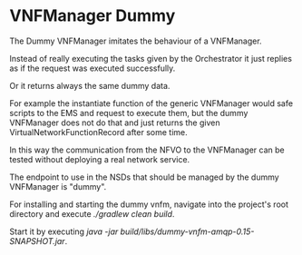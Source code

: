 # VNFManager Dummy

The Dummy VNFManager imitates the behaviour of a VNFManager. 

Instead of really executing the tasks given by the Orchestrator it just replies as if the request was executed successfully. 

Or it returns always the same dummy data. 

For example the instantiate function of the generic VNFManager would safe scripts to the EMS and request to execute them, but the dummy VNFManager does not do that and just returns the given VirtualNetworkFunctionRecord after some time. 

In this way the communication from the NFVO to the VNFManager can be tested without deploying a real network service. 

The endpoint to use in the NSDs that should be managed by the dummy VNFManager is "dummy".

For installing and starting the dummy vnfm, navigate into the project's root directory and execute *./gradlew clean build*. 

Start it by executing *java -jar build/libs/dummy-vnfm-amqp-0.15-SNAPSHOT.jar*.